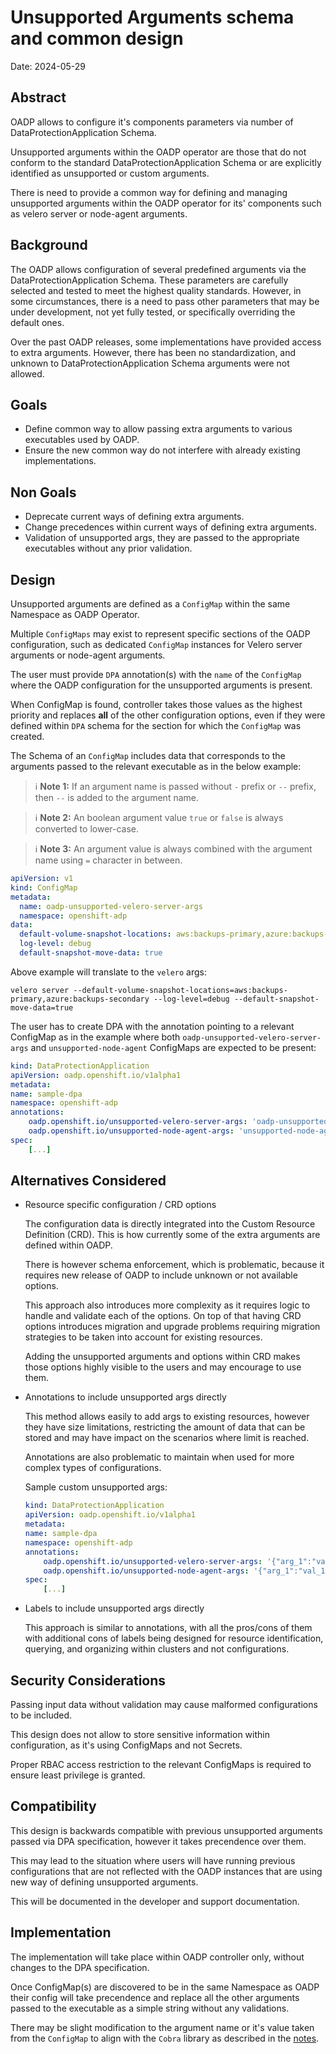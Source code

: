 # Unsupported Arguments schema and common design
Date: 2024-05-29

## Abstract
OADP allows to configure it's components parameters via number of DataProtectionApplication Schema.

Unsupported arguments within the OADP operator are those that do not conform to the standard DataProtectionApplication Schema or are explicitly identified as unsupported or custom arguments.

There is need to provide a common way for defining and managing unsupported arguments within the OADP operator for its' components such as velero server or node-agent arguments.

## Background
The OADP allows configuration of several predefined arguments via the DataProtectionApplication Schema. These parameters are carefully selected and tested to meet the highest quality standards. However, in some circumstances, there is a need to pass other parameters that may be under development, not yet fully tested, or specifically overriding the default ones.

Over the past OADP releases, some implementations have provided access to extra arguments. However, there has been no standardization, and unknown to DataProtectionApplication Schema arguments were not allowed.

## Goals
- Define common way to allow passing extra arguments to various executables used by OADP.
- Ensure the new common way do not interfere with already existing implementations.

## Non Goals
- Deprecate current ways of defining extra arguments.
- Change precedences within current ways of defining extra arguments.
- Validation of unsupported args, they are passed to the appropriate executables without any prior validation.

## Design
Unsupported arguments are defined as a `ConfigMap` within the same Namespace as OADP Operator.

Multiple `ConfigMaps` may exist to represent specific sections of the OADP configuration, such as dedicated `ConfigMap` instances for Velero server arguments or node-agent arguments.

The user must provide `DPA` annotation(s) with the `name` of the `ConfigMap` where the OADP configuration for the unsupported arguments is present.

When ConfigMap is found, controller takes those values as the highest priority and replaces **all** of the other configuration options, even if they were defined within `DPA` schema for the section for which the `ConfigMap` was created.

The Schema of an `ConfigMap` includes data that corresponds to the arguments passed to the relevant executable as in the below example:

<a name="notes"></a>
> ℹ️ **Note 1:** If an argument name is passed without `-` prefix or `--` prefix, then `--` is added to the argument name.

> ℹ️ **Note 2:** An boolean argument value `true` or `false` is always converted to lower-case.

> ℹ️ **Note 3:** An argument value is always combined with the argument name using `=` character in between.


  ```yaml
  apiVersion: v1
  kind: ConfigMap
  metadata:
    name: oadp-unsupported-velero-server-args
    namespace: openshift-adp
  data:
    default-volume-snapshot-locations: aws:backups-primary,azure:backups-secondary
    log-level: debug
    default-snapshot-move-data: true
  ```

Above example will translate to the `velero` args:

```shell
velero server --default-volume-snapshot-locations=aws:backups-primary,azure:backups-secondary --log-level=debug --default-snapshot-move-data=true
```

The user has to create DPA with the annotation pointing to a relevant ConfigMap as in the example where both `oadp-unsupported-velero-server-args` and `unsupported-node-agent` ConfigMaps are expected to be present:

  ```yaml
  kind: DataProtectionApplication
  apiVersion: oadp.openshift.io/v1alpha1
  metadata:
  name: sample-dpa
  namespace: openshift-adp
  annotations:
      oadp.openshift.io/unsupported-velero-server-args: 'oadp-unsupported-velero-server-args'
      oadp.openshift.io/unsupported-node-agent-args: 'unsupported-node-agent'
  spec:
      [...]
  ```

## Alternatives Considered
 - Resource specific configuration / CRD options
 
   The configuration data is directly integrated into the Custom Resource Definition (CRD). This is how currently some of the extra arguments are defined within OADP.

   There is however schema enforcement, which is problematic, because it requires new release of OADP to include unknown or not available options.
   
   This approach also introduces more complexity as it requires logic to handle and validate each of the options. On top of that having CRD options introduces migration and upgrade problems requiring migration strategies to be taken into account for existing resources. 

   Adding the unsupported arguments and options within CRD makes those options highly visible to the users and may encourage to use them.

 - Annotations to include unsupported args directly

   This method allows easily to add args to existing resources, however they have size limitations, restricting the amount of data that can be stored and may have impact on the scenarios where limit is reached.

   Annotations are also problematic to maintain when used for more complex types of configurations.

   Sample custom unsupported args:

    ```yaml
    kind: DataProtectionApplication
    apiVersion: oadp.openshift.io/v1alpha1
    metadata:
    name: sample-dpa
    namespace: openshift-adp
    annotations:
        oadp.openshift.io/unsupported-velero-server-args: '{"arg_1":"val_1","arg2":"val2"}'
        oadp.openshift.io/unsupported-node-agent-args: '{"arg_1":"val_1","arg_2":"val_2"}'
    spec:
        [...]
    ```

 - Labels to include unsupported args directly

   This approach is similar to annotations, with all the pros/cons of them with additional cons of labels being designed for resource identification, querying, and organizing within clusters and not configurations.

## Security Considerations
Passing input data without validation may cause malformed configurations to be included.

This design does not allow to store sensitive information within configuration, as it's using ConfigMaps and not Secrets.

Proper RBAC access restriction to the relevant ConfigMaps is required to ensure least privilege is granted.

## Compatibility
This design is backwards compatible with previous unsupported arguments passed via DPA specification, however it takes precendence over them.

This may lead to the situation where users will have running previous configurations that are not reflected with the OADP instances that are using new way of defining unsupported arguments.

This will be documented in the developer and support documentation.

## Implementation
The implementation will take place within OADP controller only, without changes to the DPA specification.

Once ConfigMap(s) are discovered to be in the same Namespace as OADP their config will take precendence and replace all the other arguments passed to the executable as a simple string without any validations.

There may be slight modification to the argument name or it's value taken from the `ConfigMap` to align with the `Cobra` library as described in the [notes](#notes).
